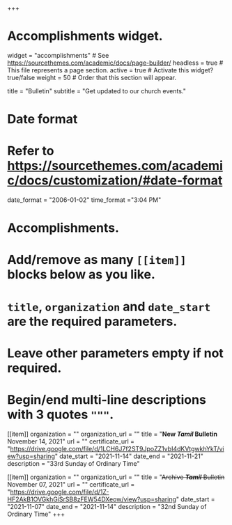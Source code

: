 +++
# Accomplishments widget.
widget = "accomplishments"  # See https://sourcethemes.com/academic/docs/page-builder/
headless = true  # This file represents a page section.
active = true  # Activate this widget? true/false
weight = 50  # Order that this section will appear.

title = "Bulletin"
subtitle = "Get updated to our church events."

# Date format
#   Refer to https://sourcethemes.com/academic/docs/customization/#date-format
date_format = "2006-01-02"
time_format ="3:04 PM"

# Accomplishments.
#   Add/remove as many `[[item]]` blocks below as you like.
#   `title`, `organization` and `date_start` are the required parameters.
#   Leave other parameters empty if not required.
#   Begin/end multi-line descriptions with 3 quotes `"""`.

[[item]]
  organization = ""
  organization_url = ""
  title = "**New ___Tamil___ Bulletin** November 14, 2021"
  url = ""
  certificate_url = "https://drive.google.com/file/d/1LCH6J7f2ST9JpoZZ1vbI4dKVtgwkhYkT/view?usp=sharing"
  date_start = "2021-11-14"
  date_end = "2021-11-21"
  description = "33rd Sunday of Ordinary Time"

[[item]]
  organization = ""
  organization_url = ""
  title = "~~Archive ___Tamil___ Bulletin~~ November 07, 2021"
  url = ""
  certificate_url = "https://drive.google.com/file/d/1Z-HF2AkB1OVGkhGiSrSB8zFEW54DXeow/view?usp=sharing"
  date_start = "2021-11-07"
  date_end = "2021-11-14"
  description = "32nd Sunday of Ordinary Time"
+++
